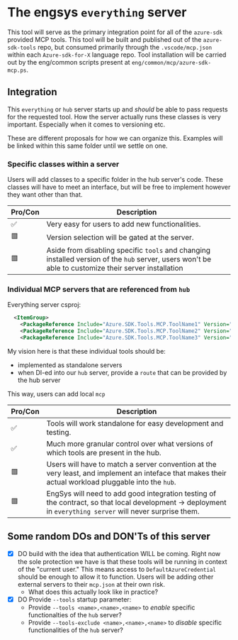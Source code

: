 # The engsys `everything` server

This tool will serve as the primary integration point for all of the `azure-sdk` provided MCP tools. This tool will be built and published out of the `azure-sdk-tools` repo, but consumed primarily through the `.vscode/mcp.json` within each `Azure-sdk-for-X` language repo. Tool installation will be carried out by the eng/common scripts present at `eng/common/mcp/azure-sdk-mcp.ps`.

## Integration

This `everything` or `hub` server starts up and _should_ be able to pass requests for the requested tool. How the server actually runs these classes is very important. Especially when it comes to versioning etc.

These are different proposals for how we can organize this. Examples will be linked within this same folder until we settle on one.

### Specific classes within a server

Users will add classes to a specific folder in the hub server's code. These classes will have to meet an interface, but will be free to implement however they want other than that.

|Pro/Con|Description|
|---|---|
|✅|Very easy for users to add new functionalities.|
|🟥|Version selection will be gated at the server.|
|🟥|Aside from disabling specific `tools` and changing installed version of the `hub` server, users won't be able to customize their server installation|

### Individual MCP servers that are **referenced** from `hub`

Everything server csproj:

```xml
  <ItemGroup>
    <PackageReference Include="Azure.SDK.Tools.MCP.ToolName1" Version="1.0.0" />
    <PackageReference Include="Azure.SDK.Tools.MCP.ToolName2" Version="1.0.0" />
    <PackageReference Include="Azure.SDK.Tools.MCP.ToolName3" Version="1.0.0" />
```

My vision here is that these individual tools should be:
- implemented as standalone servers
- when DI-ed into our `hub` server, provide a `route` that can be provided by the hub server

This way, users can add local `mcp`


|Pro/Con|Description|
|---|---|
|✅|Tools will work standalone for easy development and testing.|
|✅|Much more granular control over what versions of which tools are present in the hub.|
|🟥|Users will have to match a server convention at the very least, and implement an inteface that makes their actual workload pluggable into the `hub`.|
|🟥|EngSys will need to add good integration testing of the contract, so that local development -> deployment in `everything server` will never surprise them.|

## Some random DOs and DON'Ts of this server

- [x] DO build with the idea that authentication WILL be coming. Right now the sole protection we have is that these tools will be running in context of the "current user." This means access to `DefaultAzureCredential` should be enough to allow it to function. Users will be adding other external servers to their `mcp.json` at their own risk.
  - What does this actually look like in practice?
- [x] DO Provide `--tools` startup parameter:
  - Provide `--tools <name>,<name>,<name>` to _enable_ specific functionalties of the `hub` server?
  - Provide `--tools-exclude <name>,<name>,<name>` to _disable_ specific functionalities of the `hub` server?
